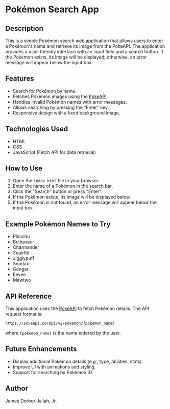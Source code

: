 # Pokémon Search App

## Description
This is a simple Pokémon search web application that allows users to enter a Pokémon's name and retrieve its image from the PokeAPI. The application provides a user-friendly interface with an input field and a search button. If the Pokémon exists, its image will be displayed; otherwise, an error message will appear below the input box.

## Features
- Search for Pokémon by name.
- Fetches Pokémon images using the [PokeAPI](https://pokeapi.co/).
- Handles invalid Pokémon names with error messages.
- Allows searching by pressing the "Enter" key.
- Responsive design with a fixed background image.

## Technologies Used
- HTML
- CSS
- JavaScript (Fetch API for data retrieval)

## How to Use
1. Open the `index.html` file in your browser.
2. Enter the name of a Pokémon in the search bar.
3. Click the "Search" button or press "Enter".
4. If the Pokémon exists, its image will be displayed below.
5. If the Pokémon is not found, an error message will appear below the input box.

## Example Pokémon Names to Try
- Pikachu
- Bulbasaur
- Charmander
- Squirtle
- Jigglypuff
- Snorlax
- Gengar
- Eevee
- Mewtwo

## API Reference
This application uses the [PokeAPI](https://pokeapi.co/) to fetch Pokémon details. The API request format is:
```
https://pokeapi.co/api/v2/pokemon/{pokemon_name}
```
where `{pokemon_name}` is the name entered by the user.

## Future Enhancements
- Display additional Pokémon details (e.g., type, abilities, stats).
- Improve UI with animations and styling.
- Support for searching by Pokémon ID.

## Author  
James Dorbor Jallah, Jr.  
